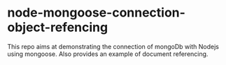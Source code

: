 # node-mongoose-connection-object-refencing
This repo aims at demonstrating the connection of mongoDb with Nodejs using mongoose. Also provides an example of document referencing.
